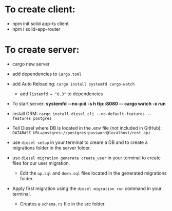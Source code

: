 # To create client:

- npm init solid app-ts client
- npm i solid-app-router

# To create server:

- cargo new server
- add dependencies to `Cargo.toml`
- add Auto Reloading: `cargo install systemfd cargo-watch`

  - add `listenfd = "0.3"` to dependencies

- To start server: **systemfd --no-pid -s h
  ttp::8080 -- cargo watch -x run**

- install ORM: `cargo install diesel_cli --no-default-features --features postgres`
- Tell Diesel where DB is located in the .env file (not included in GitHub): `DATABASE_URL=postgres://postgres:password@localhost/rest_api`
- use `diesel setup` in your terminal to creare a DB and to create a migrations folder in the server folder.
- use `diesel migration generate create_user` in your terminal to create files for our user migration.
  - Edit the `up.sql` and `down.sql` files located in the generated migrations folder.
- Apply first migration using the `diesel migration run` command in your terminal.
  - Creates a `schema.rs` file in the src folder.
